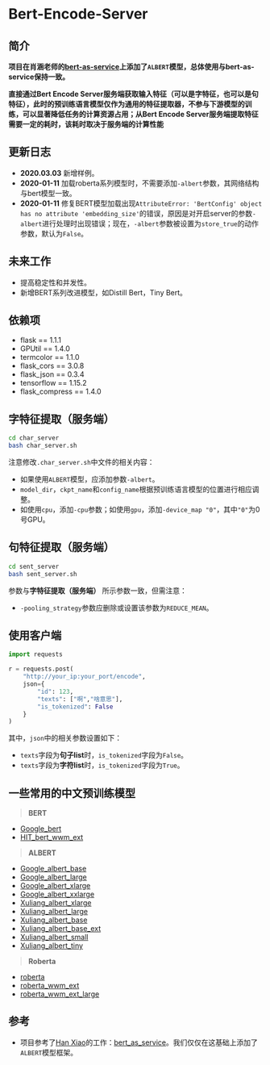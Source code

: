 # Bert-Encode-Server

## 简介

**项目在肖涵老师的[bert-as-service](https://github.com/hanxiao/bert-as-service)上添加了`ALBERT`模型，总体使用与bert-as-service保持一致。**

**直接通过Bert Encode Server服务端获取输入特征（可以是字特征，也可以是句特征），此时的预训练语言模型仅作为通用的特征提取器，不参与下游模型的训练，可以显著降低任务的计算资源占用；从Bert Encode Server服务端提取特征需要一定的耗时，该耗时取决于服务端的计算性能**

## 更新日志

* **2020.03.03** 新增样例。
* **2020-01-11** 加载roberta系列模型时，不需要添加`-albert`参数，其网络结构与bert模型一致。 
* **2020-01-11** 修复BERT模型加载出现`AttributeError: 'BertConfig' object has no attribute 'embedding_size'`的错误，原因是对开启server的参数`-albert`进行处理时出现错误；现在，`-albert`参数被设置为`store_true`的动作参数，默认为`False`。

## 未来工作

* 提高稳定性和并发性。
* 新增BERT系列改进模型，如Distill Bert，Tiny Bert。

## 依赖项

* flask == 1.1.1
* GPUtil == 1.4.0
* termcolor == 1.1.0
* flask_cors == 3.0.8
* flask_json == 0.3.4
* tensorflow == 1.15.2
* flask_compress == 1.4.0


## 字特征提取（服务端）

```bash
cd char_server
bash char_server.sh
```

注意修改`.char_server.sh`中文件的相关内容：

* 如果使用`ALBERT`模型，应添加参数`-albert`。
* `model_dir`，`ckpt_name`和`config_name`根据预训练语言模型的位置进行相应调整。
* 如使用`cpu`，添加`-cpu`参数；如使用`gpu`，添加`-device_map "0"`，其中`"0"`为0号GPU。

## 句特征提取（服务端）

```bash
cd sent_server
bash sent_server.sh
```

参数与**字特征提取（服务端）** 所示参数一致，但需注意：

* `-pooling_strategy`参数应删除或设置该参数为`REDUCE_MEAN`。

## 使用客户端

```python
import requests

r = requests.post(
    "http://your_ip:your_port/encode",
    json={
        "id": 123,
        "texts": ["啊","啥意思"],
        "is_tokenized": False
    }
)
```

其中，`json`中的相关参数设置如下：

* `texts`字段为**句子list**时，`is_tokenized`字段为`False`。
* `texts`字段为**字符list**时，`is_tokenized`字段为`True`。

## 一些常用的中文预训练模型

> **BERT**
* [Google_bert](https://storage.googleapis.com/bert_models/2018_11_03/chinese_L-12_H-768_A-12.zip)
* [HIT_bert_wwm_ext](https://storage.googleapis.com/chineseglue/pretrain_models/chinese_wwm_ext_L-12_H-768_A-12.zip)

> **ALBERT**
* [Google_albert_base](https://storage.googleapis.com/albert_models/albert_base_zh.tar.gz)
* [Google_albert_large](https://storage.googleapis.com/albert_models/albert_large_zh.tar.gz)
* [Google_albert_xlarge](https://storage.googleapis.com/albert_models/albert_xlarge_zh.tar.gz)
* [Google_albert_xxlarge](https://storage.googleapis.com/albert_models/albert_xxlarge_zh.tar.gz)
* [Xuliang_albert_xlarge](https://storage.googleapis.com/albert_zh/albert_xlarge_zh_177k.zip)
* [Xuliang_albert_large](https://storage.googleapis.com/albert_zh/albert_large_zh.zip)
* [Xuliang_albert_base](https://storage.googleapis.com/albert_zh/albert_base_zh.zip)
* [Xuliang_albert_base_ext](https://storage.googleapis.com/albert_zh/albert_base_zh_additional_36k_steps.zip)
* [Xuliang_albert_small](https://storage.googleapis.com/albert_zh/albert_small_zh_google.zip)
* [Xuliang_albert_tiny](https://storage.googleapis.com/albert_zh/albert_tiny_zh_google.zip)

> **Roberta**
* [roberta](https://storage.googleapis.com/chineseglue/pretrain_models/roeberta_zh_L-24_H-1024_A-16.zip)
* [roberta_wwm_ext](https://storage.googleapis.com/chineseglue/pretrain_models/chinese_roberta_wwm_ext_L-12_H-768_A-12.zip)
* [roberta_wwm_ext_large](https://storage.googleapis.com/chineseglue/pretrain_models/chinese_roberta_wwm_large_ext_L-24_H-1024_A-16.zip)

## 参考
* 项目参考了[Han Xiao](https://hanxiao.github.io)的工作：[bert_as_service](https://github.com/hanxiao/bert-as-service)。我们仅仅在这基础上添加了`ALBERT`模型框架。